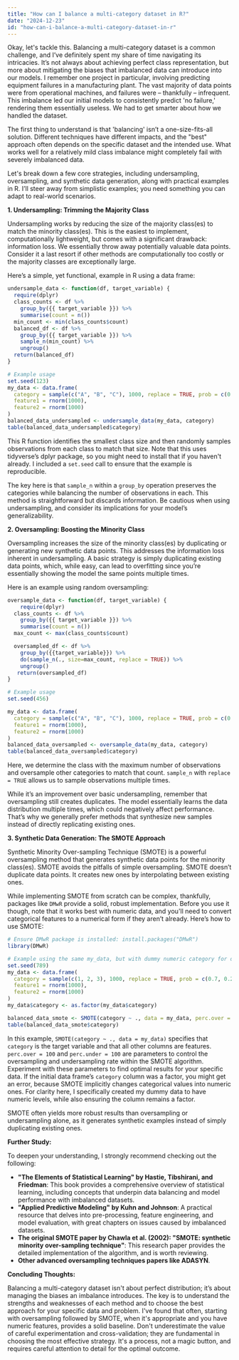 ```yaml
---
title: "How can I balance a multi-category dataset in R?"
date: "2024-12-23"
id: "how-can-i-balance-a-multi-category-dataset-in-r"
---
```


Okay, let's tackle this. Balancing a multi-category dataset is a common challenge, and I’ve definitely spent my share of time navigating its intricacies. It’s not always about achieving perfect class representation, but more about mitigating the biases that imbalanced data can introduce into our models. I remember one project in particular, involving predicting equipment failures in a manufacturing plant. The vast majority of data points were from operational machines, and failures were – thankfully – infrequent. This imbalance led our initial models to consistently predict 'no failure,' rendering them essentially useless. We had to get smarter about how we handled the dataset.

The first thing to understand is that 'balancing' isn’t a one-size-fits-all solution. Different techniques have different impacts, and the "best" approach often depends on the specific dataset and the intended use. What works well for a relatively mild class imbalance might completely fail with severely imbalanced data.

Let's break down a few core strategies, including undersampling, oversampling, and synthetic data generation, along with practical examples in R. I’ll steer away from simplistic examples; you need something you can adapt to real-world scenarios.

**1. Undersampling: Trimming the Majority Class**

Undersampling works by reducing the size of the majority class(es) to match the minority class(es). This is the easiest to implement, computationally lightweight, but comes with a significant drawback: information loss. We essentially throw away potentially valuable data points. Consider it a last resort if other methods are computationally too costly or the majority classes are exceptionally large.

Here’s a simple, yet functional, example in R using a data frame:

```R
undersample_data <- function(df, target_variable) {
  require(dplyr)
  class_counts <- df %>%
    group_by({{ target_variable }}) %>%
    summarise(count = n())
  min_count <- min(class_counts$count)
  balanced_df <- df %>%
    group_by({{ target_variable }}) %>%
    sample_n(min_count) %>%
    ungroup()
  return(balanced_df)
}

# Example usage
set.seed(123)
my_data <- data.frame(
  category = sample(c("A", "B", "C"), 1000, replace = TRUE, prob = c(0.7, 0.2, 0.1)),
  feature1 = rnorm(1000),
  feature2 = rnorm(1000)
)
balanced_data_undersampled <- undersample_data(my_data, category)
table(balanced_data_undersampled$category)

```

This R function identifies the smallest class size and then randomly samples observations from each class to match that size. Note that this uses tidyverse’s dplyr package, so you might need to install that if you haven't already. I included a `set.seed` call to ensure that the example is reproducible.

The key here is that `sample_n` within a `group_by` operation preserves the categories while balancing the number of observations in each. This method is straightforward but discards information. Be cautious when using undersampling, and consider its implications for your model’s generalizability.

**2. Oversampling: Boosting the Minority Class**

Oversampling increases the size of the minority class(es) by duplicating or generating new synthetic data points. This addresses the information loss inherent in undersampling. A basic strategy is simply duplicating existing data points, which, while easy, can lead to overfitting since you’re essentially showing the model the same points multiple times.

Here is an example using random oversampling:

```R
oversample_data <- function(df, target_variable) {
    require(dplyr)
  class_counts <- df %>%
    group_by({{ target_variable }}) %>%
    summarise(count = n())
  max_count <- max(class_counts$count)

  oversampled_df <- df %>%
    group_by({{target_variable}}) %>%
    do(sample_n(., size=max_count, replace = TRUE)) %>%
    ungroup()
   return(oversampled_df)
}

# Example usage
set.seed(456)

my_data <- data.frame(
  category = sample(c("A", "B", "C"), 1000, replace = TRUE, prob = c(0.7, 0.2, 0.1)),
  feature1 = rnorm(1000),
  feature2 = rnorm(1000)
)
balanced_data_oversampled <- oversample_data(my_data, category)
table(balanced_data_oversampled$category)

```

Here, we determine the class with the maximum number of observations and oversample other categories to match that count. `sample_n` with `replace = TRUE` allows us to sample observations multiple times.

While it’s an improvement over basic undersampling, remember that oversampling still creates duplicates. The model essentially learns the data distribution multiple times, which could negatively affect performance. That’s why we generally prefer methods that synthesize new samples instead of directly replicating existing ones.

**3. Synthetic Data Generation: The SMOTE Approach**

Synthetic Minority Over-sampling Technique (SMOTE) is a powerful oversampling method that generates synthetic data points for the minority class(es). SMOTE avoids the pitfalls of simple oversampling. SMOTE doesn’t duplicate data points. It creates new ones by interpolating between existing ones.

While implementing SMOTE from scratch can be complex, thankfully, packages like `DMwR` provide a solid, robust implementation. Before you use it though, note that it works best with numeric data, and you'll need to convert categorical features to a numerical form if they aren’t already.
Here’s how to use SMOTE:

```R
# Ensure DMwR package is installed: install.packages("DMwR")
library(DMwR)

# Example using the same my_data, but with dummy numeric category for demo
set.seed(789)
my_data <- data.frame(
  category = sample(c(1, 2, 3), 1000, replace = TRUE, prob = c(0.7, 0.2, 0.1)),
  feature1 = rnorm(1000),
  feature2 = rnorm(1000)
)
my_data$category <- as.factor(my_data$category)

balanced_data_smote <- SMOTE(category ~ ., data = my_data, perc.over = 100, perc.under = 100)
table(balanced_data_smote$category)
```

In this example, `SMOTE(category ~ ., data = my_data)` specifies that `category` is the target variable and that all other columns are features. `perc.over = 100` and `perc.under = 100` are parameters to control the oversampling and undersampling rate within the SMOTE algorithm. Experiment with these parameters to find optimal results for your specific data. If the initial data frame’s `category` column was a factor, you might get an error, because SMOTE implicitly changes categorical values into numeric ones. For clarity here, I specifically created my dummy data to have numeric levels, while also ensuring the column remains a factor.

SMOTE often yields more robust results than oversampling or undersampling alone, as it generates synthetic examples instead of simply duplicating existing ones.

**Further Study:**

To deepen your understanding, I strongly recommend checking out the following:

*   **"The Elements of Statistical Learning" by Hastie, Tibshirani, and Friedman**: This book provides a comprehensive overview of statistical learning, including concepts that underpin data balancing and model performance with imbalanced datasets.
*   **"Applied Predictive Modeling" by Kuhn and Johnson**: A practical resource that delves into pre-processing, feature engineering, and model evaluation, with great chapters on issues caused by imbalanced datasets.
*   **The original SMOTE paper by Chawla et al. (2002): "SMOTE: synthetic minority over-sampling technique"**: This research paper provides the detailed implementation of the algorithm, and is worth reviewing.
*    **Other advanced oversampling techniques papers like ADASYN**.

**Concluding Thoughts:**

Balancing a multi-category dataset isn't about perfect distribution; it’s about managing the biases an imbalance introduces. The key is to understand the strengths and weaknesses of each method and to choose the best approach for your specific data and problem. I've found that often, starting with oversampling followed by SMOTE, when it's appropriate and you have numeric features, provides a solid baseline. Don't underestimate the value of careful experimentation and cross-validation; they are fundamental in choosing the most effective strategy. It's a process, not a magic button, and requires careful attention to detail for the optimal outcome.
